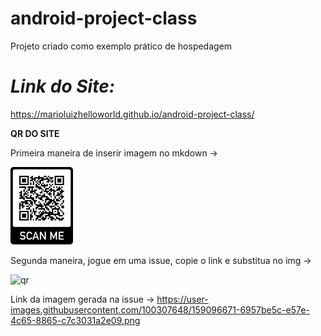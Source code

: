 # android-project-class
Projeto criado como exemplo prático de hospedagem

# *Link do Site:*

https://marioluizhelloworld.github.io/android-project-class/

**QR DO SITE**

Primeira maneira de inserir imagem no mkdown ->

<img src="qrcode-site-android.png" alt="qr" width="100px">

Segunda maneira, jogue em uma issue, copie o link e substitua no img ->

<img src="https://user-images.githubusercontent.com/100307648/159096671-6957be5c-e57e-4c65-8865-c7c3031a2e09.png" alt="qr" width="100px">

Link da imagem gerada na issue ->
https://user-images.githubusercontent.com/100307648/159096671-6957be5c-e57e-4c65-8865-c7c3031a2e09.png
